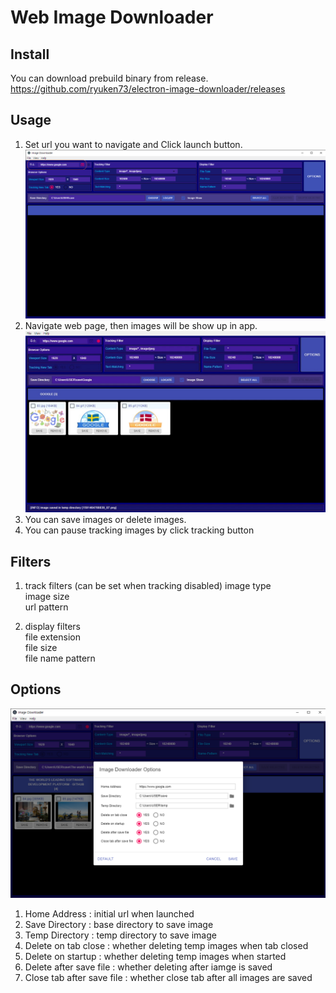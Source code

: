 # Web Image Downloader 


## Install

You can download prebuild binary from release.   
https://github.com/ryuken73/electron-image-downloader/releases  

## Usage   

1. Set url you want to navigate and Click launch button.  
![Alt Text](https://github.com/ryuken73/electron-image-downloader/blob/master/resources/readme.image/1.png)
2. Navigate web page, then images will be show up in app.
![Alt Text](https://github.com/ryuken73/electron-image-downloader/blob/master/resources/readme.image/3.jpg)
3. You can save images or delete images.
4. You can pause tracking images by click tracking button


## Filters

1. track filters (can be set when tracking disabled)
   image type   
   image size   
   url pattern   

2. display filters   
   file extension   
   file size   
   file name pattern   

## Options
![Alt Text](https://github.com/ryuken73/electron-image-downloader/blob/master/resources/readme.image/5.png)
1. Home Address : initial url when launched
2. Save Directory : base directory to save image
3. Temp Directory : temp directory to save image
4. Delete on tab close : whether deleting temp images when tab closed
5. Delete on startup : whether deleting temp images when started
6. Delete after save file : whether deleting after iamge is saved
7. Close tab after save file : whether close tab after all images are saved